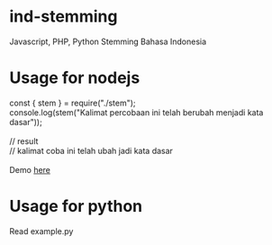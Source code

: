 # ind-stemming
Javascript, PHP, Python Stemming Bahasa Indonesia

# Usage for nodejs
const { stem } = require("./stem");<br>
console.log(stem("Kalimat percobaan ini telah berubah menjadi kata dasar"));
<br><br>
// result<br>
// kalimat coba ini telah ubah jadi kata dasar
<br><br>
Demo <a href="http://hangsbreaker.github.io/stemming/" target="_blank">here</a>

# Usage for python
Read example.py

